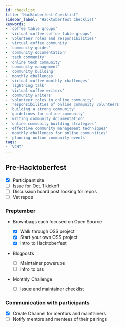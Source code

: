 ```yaml
---
id: checklist
title: "Hacktoberfest Checklist"
sidebar_label: "Hacktoberfest Checklist"
keywords: 
- 'coffee table groups'
- 'virtual coffee coffee table groups'
- 'volunteer roles and responsibilities'
- 'virtual coffee community'
- 'community guides'
- 'community documentation'
- 'tech community'
- 'online tech community'
- 'community management'
- 'community building'
- 'monthly challenges'
- 'virtual coffee monthly challenges'
- 'lightning talk'
- 'virtual coffee writers'
- 'community writers'
- 'volunteer roles in online community'
- 'responsibilities of online community volunteers'
- 'building a strong community'
- 'guidelines for online community'
- 'writing community documentation'
- 'online community building strategies'
- 'effective community management techniques'
- 'monthly challenges for online communities'
- 'planning online community events'
tags: 
- 'VCHI'
---
```


## Pre-Hacktoberfest

- [x] Participant site
- [ ] Issue for Oct. 1 kickoff
- [ ] Discussion board post looking for repos
- [ ] Vet repos

### Preptember

- Brownbags each focused on Open Source
  - [x] Walk through OSS project
  - [x] Start your own OSS project
  - [x] Intro to Hacktoberfest
- Blogposts

  - [ ] Maintainer powerups
  - [ ] intro to oss

- Monthly Challenge
  - [ ] Issue and maintainer checklist

### Communication with participants

- [x] Create Channel for mentors and maintainers
- [ ] Notify mentors and mentees of their pairings
